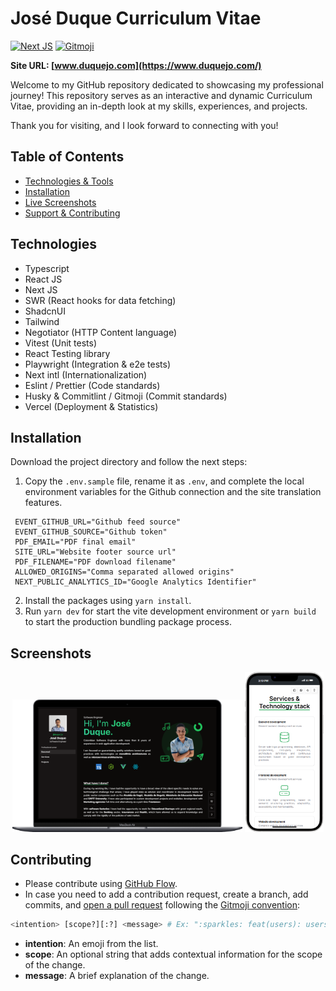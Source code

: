 # José Duque Curriculum Vitae

<a href="https://nextjs.org"><img src="https://img.shields.io/badge/Next.js-000000.svg?logo=nextdotjs" alt="Next JS"/></a>
<a href="https://gitmoji.dev"><img src="https://img.shields.io/badge/gitmoji-%20😜%20😍-FFDD67.svg?style=flat-square" alt="Gitmoji"/></a>

**Site URL: [www.duquejo.com](https://www.duquejo.com/)**

Welcome to my GitHub repository dedicated to showcasing my professional journey! This repository serves as an interactive and dynamic Curriculum Vitae, providing an in-depth look at my skills, experiences, and projects.

Thank you for visiting, and I look forward to connecting with you!

## Table of Contents

- [Technologies & Tools](#technologies)
- [Installation](#installation)
- [Live Screenshots](#screenshots)
- [Support & Contributing](#contributing)

## Technologies

- Typescript
- React JS
- Next JS
- SWR (React hooks for data fetching)
- ShadcnUI
- Tailwind
- Negotiator (HTTP Content language)
- Vitest (Unit tests)
- React Testing library
- Playwright (Integration & e2e tests)
- Next intl (Internationalization)
- Eslint / Prettier (Code standards)
- Husky & Commitlint / Gitmoji (Commit standards)
- Vercel (Deployment & Statistics)

## Installation

Download the project directory and follow the next steps:

1. Copy the `.env.sample` file, rename it as `.env`, and complete the local environment variables for the Github connection and the site translation features.

```dotenv
 EVENT_GITHUB_URL="Github feed source"
 EVENT_GITHUB_SOURCE="Github token"
 PDF_EMAIL="PDF final email"
 SITE_URL="Website footer source url"
 PDF_FILENAME="PDF download filename"
 ALLOWED_ORIGINS="Comma separated allowed origins"
 NEXT_PUBLIC_ANALYTICS_ID="Google Analytics Identifier"
```

2. Install the packages using `yarn install`.
3. Run `yarn dev` for start the vite development environment or `yarn build` to start the production bundling package process.

## Screenshots

<div style="display: block; text-align: center;"> 
  <img src="content/docs/desktop.png" width="73%" />
  <img src="content/docs/mobile.png" width="25%" />
</div>

## Contributing

- Please contribute using [GitHub Flow](https://guides.github.com/introduction/flow/).
- In case you need to add a contribution request, create a branch, add commits, and [open a pull request](https://github.com/duquejo/vue-cv/compare/) following the [Gitmoji convention](https://gitmoji.dev/):

```bash
<intention> [scope?][:?] <message> # Ex: ":sparkles: feat(users): users management feature"
```

- **intention**: An emoji from the list.
- **scope**: An optional string that adds contextual information for the scope of the change.
- **message**: A brief explanation of the change.
